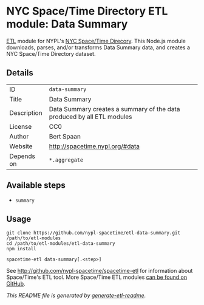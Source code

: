 # NYC Space/Time Directory ETL module: Data Summary

[ETL](https://en.wikipedia.org/wiki/Extract,_transform,_load) module for NYPL's [NYC Space/Time Direcory](http://spacetime.nypl.org/). This Node.js module downloads, parses, and/or transforms Data Summary data, and creates a NYC Space/Time Directory dataset.

## Details

<table>
<tbody>

<tr>
<td>ID</td>
<td><code>data-summary</code></td>
</tr>

<tr>
<td>Title</td>
<td>Data Summary</td>
</tr>

<tr>
<td>Description</td>
<td>Data Summary creates a summary of the data produced by all ETL modules</td>
</tr>

<tr>
<td>License</td>
<td>CC0</td>
</tr>

<tr>
<td>Author</td>
<td>Bert Spaan</td>
</tr>

<tr>
<td>Website</td>
<td><a href="http://spacetime.nypl.org/#data">http://spacetime.nypl.org/#data</a></td>
</tr>

<tr>
<td>Depends on</td>
<td><code>*.aggregate</code></td>
</tr>
</tbody>
</table>

## Available steps

  - `summary`

## Usage

```
git clone https://github.com/nypl-spacetime/etl-data-summary.git /path/to/etl-modules
cd /path/to/etl-modules/etl-data-summary
npm install

spacetime-etl data-summary[.<step>]
```

See http://github.com/nypl-spacetime/spacetime-etl for information about Space/Time's ETL tool. More Space/Time ETL modules [can be found on GitHub](https://github.com/search?utf8=%E2%9C%93&q=org%3Anypl-spacetime+etl-&type=Repositories&ref=advsearch&l=&l=).

_This README file is generated by [generate-etl-readme](https://github.com/nypl-spacetime/generate-etl-readme)._
